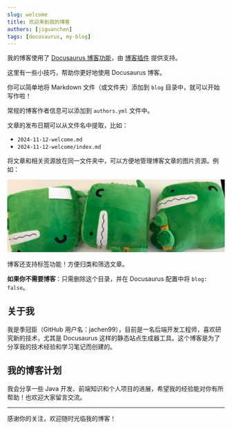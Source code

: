 ```yaml
---
slug: welcome
title: 欢迎来到我的博客
authors: [jiguanchen]
tags: [docusaurus, my-blog]
---
```


我的博客使用了 [Docusaurus 博客功能](https://docusaurus.io/docs/blog)，由 [博客插件](https://docusaurus.io/docs/api/plugins/@docusaurus/plugin-content-blog) 提供支持。

这里有一些小技巧，帮助你更好地使用 Docusaurus 博客。

<!-- truncate -->

你可以简单地将 Markdown 文件（或文件夹）添加到 `blog` 目录中，就可以开始写作啦！

常规的博客作者信息可以添加到 `authors.yml` 文件中。

文章的发布日期可以从文件名中提取，比如：

- `2024-11-12-welcome.md`
- `2024-11-12-welcome/index.md`

将文章和相关资源放在同一文件夹中，可以方便地管理博客文章的图片资源。例如：

![Docusaurus 公仔](./docusaurus-plushie-banner.jpeg)

博客还支持标签功能！方便归类和筛选文章。

**如果你不需要博客**：只需删除这个目录，并在 Docusaurus 配置中将 `blog: false`。

## 关于我

我是季冠臣（GitHub 用户名：jachen99），目前是一名后端开发工程师，喜欢研究新的技术，尤其是 Docusaurus 这样的静态站点生成器工具。这个博客是为了分享我的技术经验和学习笔记而创建的。

## 我的博客计划

我会分享一些 Java 开发、前端知识和个人项目的进展，希望我的经验能对你有所帮助！也欢迎大家留言交流。

---

感谢你的关注，欢迎随时光临我的博客！